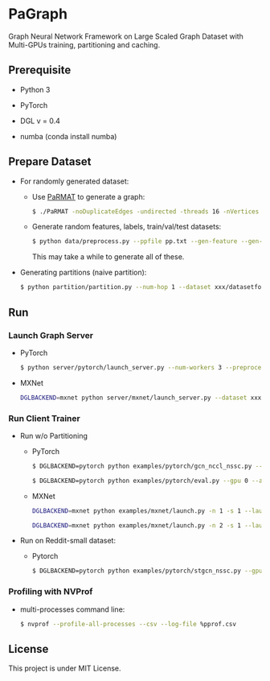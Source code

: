 # PaGraph

Graph Neural Network Framework on Large Scaled Graph Dataset with Multi-GPUs training, partitioning and caching.

## Prerequisite

* Python 3

* PyTorch

* DGL v = 0.4

* numba (conda install numba)

## Prepare Dataset

* For randomly generated dataset:

  * Use [PaRMAT](https://github.com/farkhor/PaRMAT) to generate a graph:

    ```bash
    $ ./PaRMAT -noDuplicateEdges -undirected -threads 16 -nVertices 10 -nEdges 25 -output /path/to/datafolder/pp.txt

    ```
  
  * Generate random features, labels, train/val/test datasets:

    ```bash
    $ python data/preprocess.py --ppfile pp.txt --gen-feature --gen-label --gen-set --dataset xxx/datasetfolder
    ```

    This may take a while to generate all of these.

* Generating partitions (naive partition):

  ```bash
  $ python partition/partition.py --num-hop 1 --dataset xxx/datasetfolder

  ```

## Run

### Launch Graph Server

* PyTorch

  ```bash
  $ python server/pytorch/launch_server.py --num-workers 3 --preprocess --dataset xxx/datasetfolder
  ```

* MXNet

  ```bash
  DGLBACKEND=mxnet python server/mxnet/launch_server.py --dataset xxx/datasetfolder --num-workers 3
  ```

### Run Client Trainer

* Run w/o Partitioning

  * PyTorch

    ```bash
    $ DGLBACKEND=pytorch python examples/pytorch/gcn_nccl_nssc.py --gpu 0,1 --num-neighbors 2 --batch-size 30000 --dataset /path/to/datasetfolder

    $ DGLBACKEND=pytorch python examples/pytorch/eval.py --gpu 0 --arch gcn-nssc --batch-size 512 --epoch 30 --feat-siz 602 --dataset /path/to/datasetfolder
    ```
  
  * MXNet

    ```bash
    DGLBACKEND=mxnet python examples/mxnet/launch.py -n 1 -s 1 --launcher local python examples/mxnet/gcn_client_nssc.py --batch-size 2500 --test-batch-size 5000 --n-epochs 60 --graph-name reddit --num-neighbors 2 --n-hidden 128 --dropout 0.2 --weight-decay 0 --num-gpus 1
    ```

    ```bash
    DGLBACKEND=mxnet python examples/mxnet/launch.py -n 2 -s 1 --launcher local python examples/mxnet/gcn_nssc.py --dataset /home/lzq/data/graph-gen/3mv150me --ngpu 2 --batch-size 2500 --n-epochs 60 --num-neighbors 2
    ```

* Run on Reddit-small dataset:

  * Pytorch

    ```bash
    $ DGLBACKEND=pytorch python examples/pytorch/stgcn_nssc.py --gpu 0,1 --num-neighbors 2 --batch-size 3000 --dataset /home/lzq/data/reddit-small --feat-size 602 --n-classes 41 --preprocess
    ```


### Profiling with NVProf

* multi-processes command line:

  ```bash
  $ nvprof --profile-all-processes --csv --log-file %pprof.csv
  ```

## License

This project is under MIT License. 